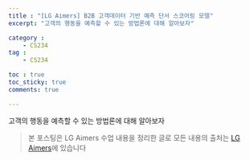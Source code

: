 ```yaml
---
title : "[LG Aimers] B2B 고객데이터 기반 예측 단서 스코어링 모델"
excerpt: "고객의 행동을 예측할 수 있는 방법론에 대해 알아보자"

category :
    - CS234
tag :
    - CS234

toc : true
toc_sticky: true
comments: true

---
```


고객의 행동을 예측할 수 있는 방법론에 대해 알아보자

> 본 포스팅은 LG Aimers 수업 내용을 정리한 글로 모든 내용의 출처는 [LG Aimers](https://www.lgaimers.ai)에 있습니다
